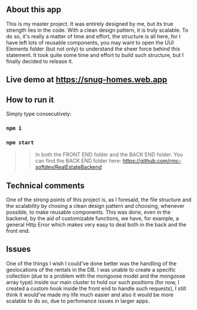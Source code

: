 ## About this app
This is my master project. It was entirely designed by me, but its true strength lies in the code. With a clean design pattern, it is truly scalable. To do so, it's really a matter of time and effort, the structure is all here, for I have left lots of reusable components, you may want to open the UUI Elements folder (but not only) to understand the sheer force behind this statement. It took quite some time and effort to build such structure, but I finally decided to release it.

## Live demo at https://snug-homes.web.app

## How to run it

Simply type consecutively:

### `npm i`
### `npm start`

>> In both the FRONT END folder and the BACK END folder. You can find the BACK END folder here: https://github.com/rmc-softdev/RealEstateBackend

## Technical comments

One of the strong points of this project is, as I foresaid, the file structure and the scalability by chosing a clean design pattern and choosing, whenever possible,
to make reusable components. This was done, even in the backend, by the aid of customizable functions, we have, for example, a general Http Error which makes very easy to deal both in the back and the front end.


## Issues
One of the things I wish I could've done better was the handling of the geolocations of the rentals in the DB. I was unable to create a specific collection (due to a problem with the mongoose model and the mongoose array type) inside our main cluster to hold our such positions (for now, I created a custom hook inside the front end to handle such requests), I still think it would've made my life much easier and also it would be more scalable to do so, due to perfomance issues in larger apps.
